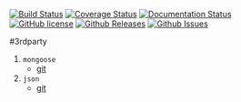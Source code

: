 [![Build Status](https://travis-ci.org/Pastor/recognizer.svg?branch=master)](https://travis-ci.org/Pastor/recognizer)
[![Coverage Status](https://img.shields.io/coveralls/Pastor/recognizer.svg)](https://coveralls.io/r/Pastor/recognizer)
[![Documentation Status](https://img.shields.io/badge/docs-doxygen-blue.svg)](http://pastor.github.io/recognizer)
[![GitHub license](https://img.shields.io/badge/license-MIT-blue.svg)](https://raw.githubusercontent.com/Pastor/recognizer/master/LICENSE)
[![Github Releases](https://img.shields.io/github/release/Pastor/recognizer.svg)](https://github.com/Pastor/recognizer/releases)
[![Github Issues](https://img.shields.io/github/issues/Pastor/recognizer.svg)](http://github.com/Pastor/recognizer/issues)

#3rdparty
1.  `mongoose`
    - [git](https://github.com/cesanta/mongoose.git)
2.  `json`
    - [git](https://github.com/nlohmann/json.git)
